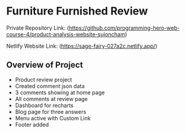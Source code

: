 # Furniture Furnished Review

Private Repository Link: (https://github.com/programming-hero-web-course-4/product-analysis-website-sujoncham)

Netlify Website Link: (https://sage-fairy-027a2c.netlify.app/)

## Overview of Project

- Product review project
- Created comment json data
- 3 comments showing at home page
- All comments at review page
- Dashboard for recharts
- Blog page for three answers
- Menu active with Custom Link
- Footer added
